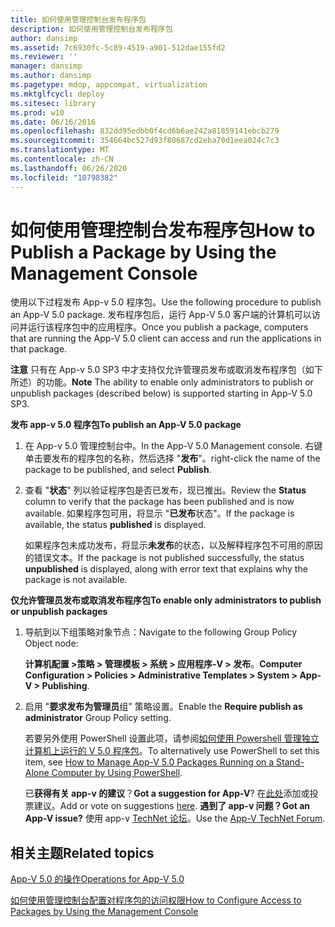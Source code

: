 ```yaml
---
title: 如何使用管理控制台发布程序包
description: 如何使用管理控制台发布程序包
author: dansimp
ms.assetid: 7c6930fc-5c89-4519-a901-512dae155fd2
ms.reviewer: ''
manager: dansimp
ms.author: dansimp
ms.pagetype: mdop, appcompat, virtualization
ms.mktglfcycl: deploy
ms.sitesec: library
ms.prod: w10
ms.date: 06/16/2016
ms.openlocfilehash: 832dd95edbb0f4cd6b6ae242a81859141ebcb279
ms.sourcegitcommit: 354664bc527d93f80687cd2eba70d1eea024c7c3
ms.translationtype: MT
ms.contentlocale: zh-CN
ms.lasthandoff: 06/26/2020
ms.locfileid: "10798382"
---
```

# <span data-ttu-id="93f86-103">如何使用管理控制台发布程序包</span><span class="sxs-lookup"><span data-stu-id="93f86-103">How to Publish a Package by Using the Management Console</span></span>


<span data-ttu-id="93f86-104">使用以下过程发布 App-v 5.0 程序包。</span><span class="sxs-lookup"><span data-stu-id="93f86-104">Use the following procedure to publish an App-V 5.0 package.</span></span> <span data-ttu-id="93f86-105">发布程序包后，运行 App-V 5.0 客户端的计算机可以访问并运行该程序包中的应用程序。</span><span class="sxs-lookup"><span data-stu-id="93f86-105">Once you publish a package, computers that are running the App-V 5.0 client can access and run the applications in that package.</span></span>

<span data-ttu-id="93f86-106">**注意** 只有在 App-v 5.0 SP3 中才支持仅允许管理员发布或取消发布程序包（如下所述）的功能。</span><span class="sxs-lookup"><span data-stu-id="93f86-106">**Note** The ability to enable only administrators to publish or unpublish packages (described below) is supported starting in App-V 5.0 SP3.</span></span>

 

**<span data-ttu-id="93f86-107">发布 app-v 5.0 程序包</span><span class="sxs-lookup"><span data-stu-id="93f86-107">To publish an App-V 5.0 package</span></span>**

1.  <span data-ttu-id="93f86-108">在 App-v 5.0 管理控制台中。</span><span class="sxs-lookup"><span data-stu-id="93f86-108">In the App-V 5.0 Management console.</span></span> <span data-ttu-id="93f86-109">右键单击要发布的程序包的名称，然后选择 "**发布**"。</span><span class="sxs-lookup"><span data-stu-id="93f86-109">right-click the name of the package to be published, and select **Publish**.</span></span>

2.  <span data-ttu-id="93f86-110">查看 "**状态**" 列以验证程序包是否已发布，现已推出。</span><span class="sxs-lookup"><span data-stu-id="93f86-110">Review the **Status** column to verify that the package has been published and is now available.</span></span> <span data-ttu-id="93f86-111">如果程序包可用，将显示 "**已发布**状态"。</span><span class="sxs-lookup"><span data-stu-id="93f86-111">If the package is available, the status **published** is displayed.</span></span>

    <span data-ttu-id="93f86-112">如果程序包未成功发布，将显示**未发布**的状态，以及解释程序包不可用的原因的错误文本。</span><span class="sxs-lookup"><span data-stu-id="93f86-112">If the package is not published successfully, the status **unpublished** is displayed, along with error text that explains why the package is not available.</span></span>

**<span data-ttu-id="93f86-113">仅允许管理员发布或取消发布程序包</span><span class="sxs-lookup"><span data-stu-id="93f86-113">To enable only administrators to publish or unpublish packages</span></span>**

1.  <span data-ttu-id="93f86-114">导航到以下组策略对象节点：</span><span class="sxs-lookup"><span data-stu-id="93f86-114">Navigate to the following Group Policy Object node:</span></span>

    <span data-ttu-id="93f86-115">**计算机配置 &gt;策略 &gt; 管理模板 &gt; 系统 &gt; 应用程序-V &gt; 发布**。</span><span class="sxs-lookup"><span data-stu-id="93f86-115">**Computer Configuration &gt; Policies &gt; Administrative Templates &gt; System &gt; App-V &gt; Publishing**.</span></span>

2.  <span data-ttu-id="93f86-116">启用 "**要求发布为管理员**组" 策略设置。</span><span class="sxs-lookup"><span data-stu-id="93f86-116">Enable the **Require publish as administrator** Group Policy setting.</span></span>

    <span data-ttu-id="93f86-117">若要另外使用 PowerShell 设置此项，请参阅[如何使用 Powershell 管理独立计算机上运行的 V 5.0 程序包](how-to-manage-app-v-50-packages-running-on-a-stand-alone-computer-by-using-powershell.md#bkmk-admins-pub-pkgs)。</span><span class="sxs-lookup"><span data-stu-id="93f86-117">To alternatively use PowerShell to set this item, see [How to Manage App-V 5.0 Packages Running on a Stand-Alone Computer by Using PowerShell](how-to-manage-app-v-50-packages-running-on-a-stand-alone-computer-by-using-powershell.md#bkmk-admins-pub-pkgs).</span></span>

    <span data-ttu-id="93f86-118">已**获得有关 app-v 的建议**？</span><span class="sxs-lookup"><span data-stu-id="93f86-118">**Got a suggestion for App-V**?</span></span> <span data-ttu-id="93f86-119">在[此处](http://appv.uservoice.com/forums/280448-microsoft-application-virtualization)添加或投票建议。</span><span class="sxs-lookup"><span data-stu-id="93f86-119">Add or vote on suggestions [here](http://appv.uservoice.com/forums/280448-microsoft-application-virtualization).</span></span> **<span data-ttu-id="93f86-120">遇到了 app-v 问题？</span><span class="sxs-lookup"><span data-stu-id="93f86-120">Got an App-V issue?</span></span>** <span data-ttu-id="93f86-121">使用 app-v [TechNet 论坛](https://social.technet.microsoft.com/Forums/home?forum=mdopappv)。</span><span class="sxs-lookup"><span data-stu-id="93f86-121">Use the [App-V TechNet Forum](https://social.technet.microsoft.com/Forums/home?forum=mdopappv).</span></span>

## <span data-ttu-id="93f86-122">相关主题</span><span class="sxs-lookup"><span data-stu-id="93f86-122">Related topics</span></span>


[<span data-ttu-id="93f86-123">App-V 5.0 的操作</span><span class="sxs-lookup"><span data-stu-id="93f86-123">Operations for App-V 5.0</span></span>](operations-for-app-v-50.md)

[<span data-ttu-id="93f86-124">如何使用管理控制台配置对程序包的访问权限</span><span class="sxs-lookup"><span data-stu-id="93f86-124">How to Configure Access to Packages by Using the Management Console</span></span>](how-to-configure-access-to-packages-by-using-the-management-console-50.md)

 

 





